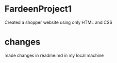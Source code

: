 # FardeenProject1
Created a shopper website using only HTML and CSS
# changes
made changes in readme.md in my local machine
